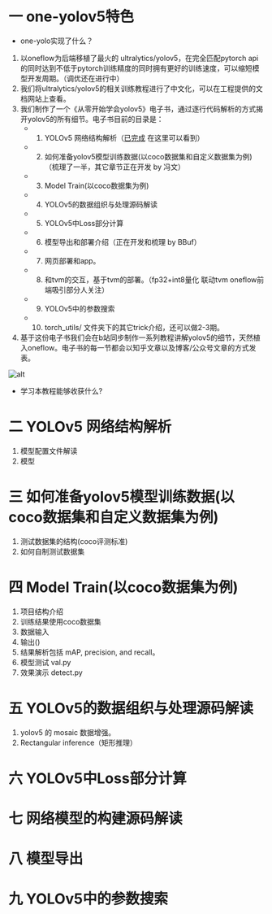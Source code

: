 
# 一 one-yolov5特色

- one-yolo实现了什么？
1. 以oneflow为后端移植了最火的 ultralytics/yolov5，在完全匹配pytorch api的同时达到不低于pytorch训练精度的同时拥有更好的训练速度，可以缩短模型开发周期。（调优还在进行中）
2. 我们将ultralytics/yolov5的相关训练教程进行了中文化，可以在工程提供的文档网站上查看。
3. 我们制作了一个《从零开始学会yolov5》电子书，通过逐行代码解析的方式揭开yolov5的所有细节。电子书目前的目录是：
     - 1. YOLOv5 网络结构解析（[已完成](https://github.com/Oneflow-Inc/one-yolov5/pull/22/files#diff-8ff42d2e1cf4be6aaa21912d441ac6b0ddc7fb350d0b9504f635c56f36cdfdf0) 在这里可以看到）
     - 2. 如何准备yolov5模型训练数据(以coco数据集和自定义数据集为例) （梳理了一半，其它章节正在开发 by 冯文）
     - 3. Model Train(以coco数据集为例)
     - 4. YOLOv5的数据组织与处理源码解读
     - 5. YOLOv5中Loss部分计算
     - 6. 模型导出和部署介绍（正在开发和梳理 by BBuf）
     - 7. 网页部署和app。
     - 8. 和tvm的交互，基于tvm的部署。（fp32+int8量化 联动tvm oneflow前端吸引部分人关注）
     - 9. YOLOv5中的参数搜索
     - 10. torch_utils/ 文件夹下的其它trick介绍，还可以做2-3期。
 4. 基于这份电子书我们会在b站同步制作一系列教程讲解yolov5的细节，天然植入oneflow。电子书的每一节都会以知乎文章以及博客/公众号文章的方式发表。



![alt](https://2486075003-files.gitbook.io/~/files/v0/b/gitbook-x-prod.appspot.com/o/spaces%2F-M6S9nPJhEX9FYH6clfW%2Fuploads%2FfHpPTWNdCVR9qHQDeskF%2FScreen%20Shot%202022-08-24%20at%2012.35.36%20PM.png?alt=media&token=623927fe-3099-4ccd-8aaa-890bf5c0b03b)

- 学习本教程能够收获什么?

# 二 YOLOv5 网络结构解析
1. 模型配置文件解读
2. 模型
   
# 三 如何准备yolov5模型训练数据(以coco数据集和自定义数据集为例)
1. 测试数据集的结构(coco评测标准)
2. 如何自制测试数据集

# 四 Model Train(以coco数据集为例)
1. 项目结构介绍
2. 训练结果使用coco数据集
3. 数据输入
4. 输出()
5. 结果解析包括 mAP, precision, and recall。
6. 模型测试 val.py 
7. 效果演示 detect.py 

# 五 YOLOv5的数据组织与处理源码解读
1. yolov5 的 mosaic 数据增强。
2. Rectangular inference（矩形推理）


# 六 YOLOv5中Loss部分计算

# 七 网络模型的构建源码解读

# 八 模型导出 

# 九 YOLOv5中的参数搜索
